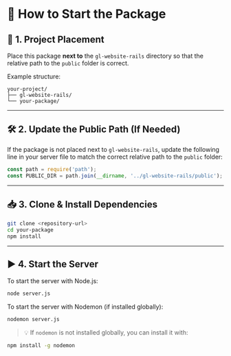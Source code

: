 # 🚀 How to Start the Package

## 📁 1. Project Placement

Place this package **next to** the `gl-website-rails` directory so that the relative path to the `public` folder is correct.

Example structure:

```
your-project/
├── gl-website-rails/
└── your-package/
```

---

## 🛠️ 2. Update the Public Path (If Needed)

If the package is not placed next to `gl-website-rails`, update the following line in your server file to match the correct relative path to the `public` folder:

```js
const path = require('path');
const PUBLIC_DIR = path.join(__dirname, '../gl-website-rails/public');
```

---

## 📥 3. Clone & Install Dependencies

```bash
git clone <repository-url>
cd your-package
npm install
```

---

## ▶️ 4. Start the Server

To start the server with Node.js:

```bash
node server.js
```

To start the server with Nodemon (if installed globally):

```bash
nodemon server.js
```

> 💡 If `nodemon` is not installed globally, you can install it with:

```bash
npm install -g nodemon
```
